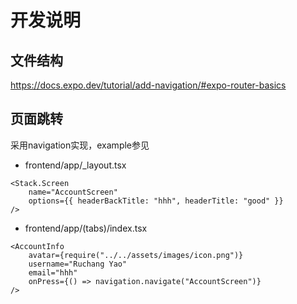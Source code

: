 # 开发说明

## 文件结构

https://docs.expo.dev/tutorial/add-navigation/#expo-router-basics

## 页面跳转

采用navigation实现，example参见
- frontend/app/_layout.tsx 
```tsx
<Stack.Screen
    name="AccountScreen"
    options={{ headerBackTitle: "hhh", headerTitle: "good" }}
/>
```
- frontend/app/(tabs)/index.tsx
```tsx
<AccountInfo
    avatar={require("../../assets/images/icon.png")}
    username="Ruchang Yao"
    email="hhh"
    onPress={() => navigation.navigate("AccountScreen")}
/>
```
